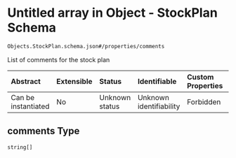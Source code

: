 # Untitled array in Object - StockPlan Schema

```txt
Objects.StockPlan.schema.json#/properties/comments
```

List of comments for the stock plan

| Abstract            | Extensible | Status         | Identifiable            | Custom Properties | Additional Properties | Access Restrictions | Defined In                                                                                |
| :------------------ | :--------- | :------------- | :---------------------- | :---------------- | :-------------------- | :------------------ | :---------------------------------------------------------------------------------------- |
| Can be instantiated | No         | Unknown status | Unknown identifiability | Forbidden         | Allowed               | none                | [StockPlan.schema.json\*](../schema/objects/StockPlan.schema.json "open original schema") |

## comments Type

`string[]`
